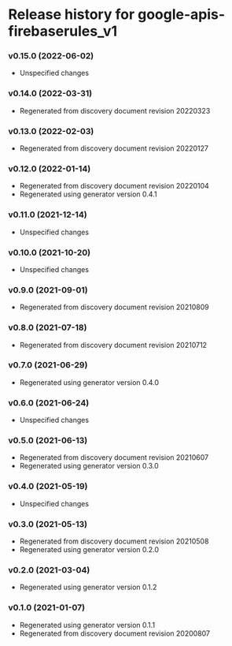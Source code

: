 # Release history for google-apis-firebaserules_v1

### v0.15.0 (2022-06-02)

* Unspecified changes

### v0.14.0 (2022-03-31)

* Regenerated from discovery document revision 20220323

### v0.13.0 (2022-02-03)

* Regenerated from discovery document revision 20220127

### v0.12.0 (2022-01-14)

* Regenerated from discovery document revision 20220104
* Regenerated using generator version 0.4.1

### v0.11.0 (2021-12-14)

* Unspecified changes

### v0.10.0 (2021-10-20)

* Unspecified changes

### v0.9.0 (2021-09-01)

* Regenerated from discovery document revision 20210809

### v0.8.0 (2021-07-18)

* Regenerated from discovery document revision 20210712

### v0.7.0 (2021-06-29)

* Regenerated using generator version 0.4.0

### v0.6.0 (2021-06-24)

* Unspecified changes

### v0.5.0 (2021-06-13)

* Regenerated from discovery document revision 20210607
* Regenerated using generator version 0.3.0

### v0.4.0 (2021-05-19)

* Unspecified changes

### v0.3.0 (2021-05-13)

* Regenerated from discovery document revision 20210508
* Regenerated using generator version 0.2.0

### v0.2.0 (2021-03-04)

* Regenerated using generator version 0.1.2

### v0.1.0 (2021-01-07)

* Regenerated using generator version 0.1.1
* Regenerated from discovery document revision 20200807

